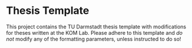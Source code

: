 # Thesis Template
This project contains the TU Darmstadt thesis template with modifications for theses written at the KOM Lab. Please adhere to this template and *do not* modify any of the formatting parameters, unless instructed to do so!